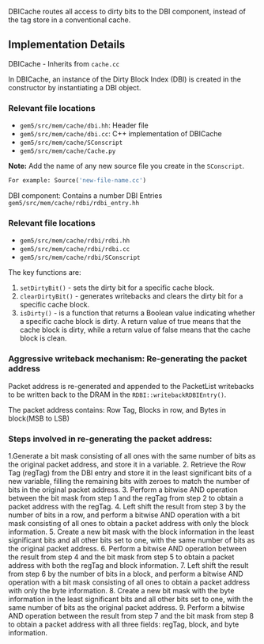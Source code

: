 DBICache routes all access to dirty bits to the DBI component, instead of the tag store in a conventional cache.   

## Implementation Details

DBICache - Inherits from `cache.cc` 

In DBICache, an instance of the Dirty Block Index (DBI) is created in the constructor by instantiating a DBI object.

### Relevant file locations
- `gem5/src/mem/cache/dbi.hh`: Header file
- `gem5/src/mem/cache/dbi.cc`: C++ implementation of DBICache
- `gem5/src/mem/cache/SConscript`
- `gem5/src/mem/cache/Cache.py`

**Note:** Add the name of any new source file you create in the `SConscript`.    

``` python
For example: Source('new-file-name.cc')
```

DBI component: Contains a number DBI Entries `gem5/src/mem/cache/rdbi/rdbi_entry.hh`

### Relevant file locations

- `gem5/src/mem/cache/rdbi/rdbi.hh `
- `gem5/src/mem/cache/rdbi/rdbi.cc`
- `gem5/src/mem/cache/rdbi/SConscript`   

The key functions are:

1. `setDirtyBit()` - sets the dirty bit for a specific cache block.  
2. `clearDirtyBit()` - generates writebacks and clears the dirty bit for a specific cache block.  
3. `isDirty()` - is a function that returns a Boolean value indicating whether a specific cache block is dirty. A return value of true means that the cache block is dirty, while a return value of false means that the cache block is clean.

### Aggressive writeback mechanism: Re-generating the packet address 

Packet address is re-generated and appended to the PacketList writebacks to be written back to the DRAM in the `RDBI::writebackRDBIEntry()`.

The packet address contains: Row Tag, Blocks in row, and Bytes in block(MSB to LSB)

### Steps involved in re-generating the packet address:

1.Generate a bit mask consisting of all ones with the same number of bits as the original packet address, and store it in a variable.
2. Retrieve the Row Tag (regTag) from the DBI entry and store it in the least significant bits of a new variable, filling the remaining bits with zeroes to match the number of bits in the original packet address.
3. Perform a bitwise AND operation between the bit mask from step 1 and the regTag from step 2 to obtain a packet address with the regTag.
4. Left shift the result from step 3 by the number of bits in a row, and perform a bitwise AND operation with a bit mask consisting of all ones to obtain a packet address with only the block information.
5. Create a new bit mask with the block information in the least significant bits and all other bits set to one, with the same number of bits as the original packet address.
6. Perform a bitwise AND operation between the result from step 4 and the bit mask from step 5 to obtain a packet address with both the regTag and block information.
7. Left shift the result from step 6 by the number of bits in a block, and perform a bitwise AND operation with a bit mask consisting of all ones to obtain a packet address with only the byte information.
8. Create a new bit mask with the byte information in the least significant bits and all other bits set to one, with the same number of bits as the original packet address.
9. Perform a bitwise AND operation between the result from step 7 and the bit mask from step 8 to obtain a packet address with all three fields: regTag, block, and byte information.